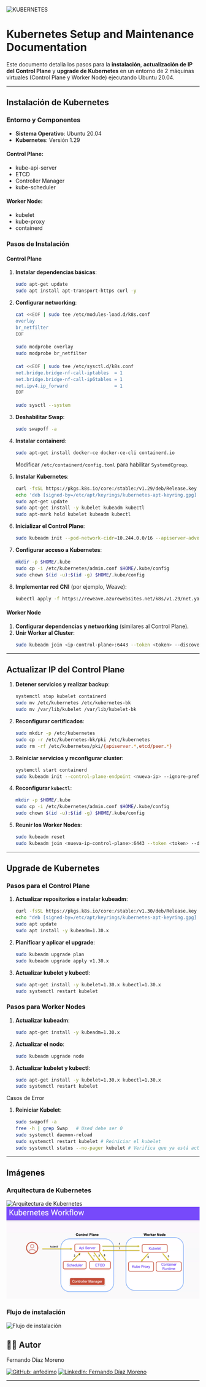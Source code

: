 ![KUBERNETES](https://kvadrat.az/uploads/articles/66f915066f5dc.png)

# Kubernetes Setup and Maintenance Documentation

Este documento detalla los pasos para la **instalación**, **actualización de IP del Control Plane** y **upgrade de Kubernetes** en un entorno de 2 máquinas virtuales (Control Plane y Worker Node) ejecutando Ubuntu 20.04.

---

## **Instalación de Kubernetes**

### **Entorno y Componentes**

- **Sistema Operativo**: Ubuntu 20.04
- **Kubernetes**: Versión 1.29

#### **Control Plane:**
- kube-api-server
- ETCD
- Controller Manager
- kube-scheduler

#### **Worker Node:**
- kubelet
- kube-proxy
- containerd

### **Pasos de Instalación**

#### **Control Plane**

1. **Instalar dependencias básicas**:
   ```bash
   sudo apt-get update  
   sudo apt install apt-transport-https curl -y
   ```

2. **Configurar networking**:
   ```bash
   cat <<EOF | sudo tee /etc/modules-load.d/k8s.conf
   overlay
   br_netfilter
   EOF

   sudo modprobe overlay
   sudo modprobe br_netfilter

   cat <<EOF | sudo tee /etc/sysctl.d/k8s.conf
   net.bridge.bridge-nf-call-iptables  = 1
   net.bridge.bridge-nf-call-ip6tables = 1
   net.ipv4.ip_forward                 = 1
   EOF

   sudo sysctl --system
   ```

3. **Deshabilitar Swap**:
   ```bash
   sudo swapoff -a
   ```

4. **Instalar containerd**:
   ```bash
   sudo apt-get install docker-ce docker-ce-cli containerd.io
   ```
   Modificar `/etc/containerd/config.toml` para habilitar `SystemdCgroup`.

5. **Instalar Kubernetes**:
   ```bash
   curl -fsSL https://pkgs.k8s.io/core:/stable:/v1.29/deb/Release.key | sudo gpg --dearmor -o /etc/apt/keyrings/kubernetes-apt-keyring.gpg
   echo 'deb [signed-by=/etc/apt/keyrings/kubernetes-apt-keyring.gpg] https://pkgs.k8s.io/core:/stable:/v1.29/deb/ /' | sudo tee /etc/apt/sources.list.d/kubernetes.list    
   sudo apt-get update
   sudo apt-get install -y kubelet kubeadm kubectl
   sudo apt-mark hold kubelet kubeadm kubectl
   ```

6. **Inicializar el Control Plane**:
   ```bash
   sudo kubeadm init --pod-network-cidr=10.244.0.0/16 --apiserver-advertise-address=<ip-control-plane>
   ```

7. **Configurar acceso a Kubernetes**:
   ```bash
   mkdir -p $HOME/.kube
   sudo cp -i /etc/kubernetes/admin.conf $HOME/.kube/config
   sudo chown $(id -u):$(id -g) $HOME/.kube/config
   ```

8. **Implementar red CNI** (por ejemplo, Weave):
   ```bash
   kubectl apply -f https://reweave.azurewebsites.net/k8s/v1.29/net.yaml
   ```

#### **Worker Node**

1. **Configurar dependencias y networking** (similares al Control Plane).
2. **Unir Worker al Cluster**:
   ```bash
   sudo kubeadm join <ip-control-plane>:6443 --token <token> --discovery-token-ca-cert-hash sha256:<hash>
   ```

---

## **Actualizar IP del Control Plane**

1. **Detener servicios y realizar backup**:
   ```bash
   systemctl stop kubelet containerd
   sudo mv /etc/kubernetes /etc/kubernetes-bk
   sudo mv /var/lib/kubelet /var/lib/kubelet-bk
   ```

2. **Reconfigurar certificados**:
   ```bash
   sudo mkdir -p /etc/kubernetes
   sudo cp -r /etc/kubernetes-bk/pki /etc/kubernetes
   sudo rm -rf /etc/kubernetes/pki/{apiserver.*,etcd/peer.*}
   ```

3. **Reiniciar servicios y reconfigurar cluster**:
   ```bash
   systemctl start containerd
   sudo kubeadm init --control-plane-endpoint <nueva-ip> --ignore-preflight-errors=DirAvailable--var-lib-etcd
   ```

4. **Reconfigurar `kubectl`**:
   ```bash
   mkdir -p $HOME/.kube
   sudo cp -i /etc/kubernetes/admin.conf $HOME/.kube/config
   sudo chown $(id -u):$(id -g) $HOME/.kube/config
   ```

5. **Reunir los Worker Nodes**:
   ```bash
   sudo kubeadm reset
   sudo kubeadm join <nueva-ip-control-plane>:6443 --token <token> --discovery-token-ca-cert-hash sha256:<hash>
   ```

---

## **Upgrade de Kubernetes**

### **Pasos para el Control Plane**

1. **Actualizar repositorios e instalar kubeadm**:
   ```bash
   curl -fsSL https://pkgs.k8s.io/core:/stable:/v1.30/deb/Release.key | sudo gpg --dearmor -o /etc/apt/keyrings/kubernetes-apt-keyring.gpg
   echo "deb [signed-by=/etc/apt/keyrings/kubernetes-apt-keyring.gpg] https://pkgs.k8s.io/core:/stable:/v1.30/deb/ /" | sudo tee /etc/apt/sources.list.d/kubernetes.list
   sudo apt update
   sudo apt install -y kubeadm=1.30.x
   ```

2. **Planificar y aplicar el upgrade**:
   ```bash
   sudo kubeadm upgrade plan
   sudo kubeadm upgrade apply v1.30.x
   ```

3. **Actualizar kubelet y kubectl**:
   ```bash
   sudo apt-get install -y kubelet=1.30.x kubectl=1.30.x
   sudo systemctl restart kubelet
   ```

### **Pasos para Worker Nodes**

1. **Actualizar kubeadm**:
   ```bash
   sudo apt-get install -y kubeadm=1.30.x
   ```

2. **Actualizar el nodo**:
   ```bash
   sudo kubeadm upgrade node
   ```

3. **Actualizar kubelet y kubectl**:
   ```bash
   sudo apt-get install -y kubelet=1.30.x kubectl=1.30.x
   sudo systemctl restart kubelet
   ```

Casos de Error

1. **Reiniciar Kubelet**:
   ```bash
   sudo swapoff -a
   free -h | grep Swap   # Used debe ser 0
   sudo systemctl daemon-reload
   sudo systemctl restart kubelet # Reiniciar el kubelet
   sudo systemctl status --no-pager kubelet # Verifica que ya está active (running):
   ```
---

## Imágenes

### Arquitectura de Kubernetes

![Arquitectura de Kubernetes](https://kubernetes.io/images/docs/components-of-kubernetes.svg)
![Kubernetes Workflow](image/Kubernetes_Workflow.png)
### Flujo de instalación

![Flujo de instalación]([https://d33wubrfki0l68.cloudfront.net/3451b95b6cb8ea04d5b2ca432c3061d8ab8d22cc/2a1fd/images/docs/kubeadm/kubeadm.png](https://miro.medium.com/v2/resize:fit:4800/format:webp/1*aIPpZ4k4_xifzw78aok8gQ.png))


## 👨‍💻 Autor

Fernando Díaz Moreno

[![GitHub: anfedimo](https://img.shields.io/badge/GitHub-@anfedimo-181717?logo=github)](https://github.com/anfedimo)
[![LinkedIn: Fernando Díaz Moreno](https://img.shields.io/badge/LinkedIn-Fernando_Díaz_Moreno-blue?logo=linkedin)](http://linkedin.com/in/fernando-diaz-moreno-751b08ba)

---
